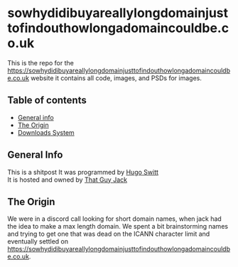 # sowhydidibuyareallylongdomainjusttofindouthowlongadomaincouldbe.co.uk

This is the repo for the https://sowhydidibuyareallylongdomainjusttofindouthowlongadomaincouldbe.co.uk website it contains all code, images, and PSDs for images. 

## Table of contents
* [General info](#general-info)
* [The Origin](#the-origin)
* [Downloads System](#downloads-system)

## General Info
This is a shitpost
It was programmed by [Hugo Switt](https://github.com/bobgregory)<br>
It is hosted and owned by [That Guy Jack](https://github.com/that-guy-jack)
## The Origin
We were in a discord call looking for short domain names, when jack had the idea to make a max length domain. We spent a bit brainstorming names and trying to get one that was dead on the ICANN character limit and eventually settled on https://sowhydidibuyareallylongdomainjusttofindouthowlongadomaincouldbe.co.uk.
